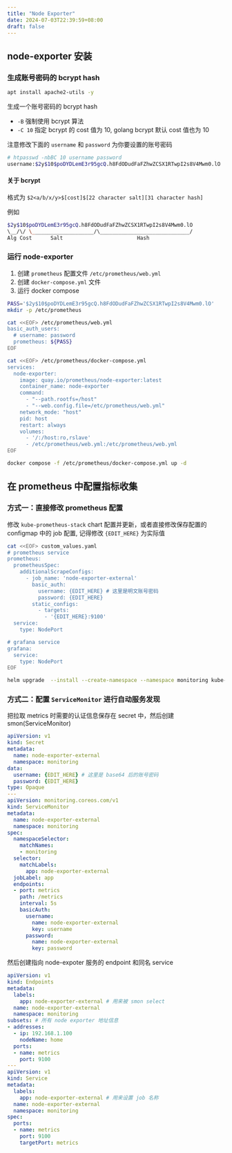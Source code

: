 ```yaml
---
title: "Node Exporter"
date: 2024-07-03T22:39:59+08:00
draft: false
---
```


## node-exporter 安装

### 生成账号密码的 bcrypt hash

```bash
apt install apache2-utils -y
```

生成一个账号密码的 bcrypt hash

- `-B` 强制使用 bcrypt 算法
- `-C 10` 指定 bcrypt 的 cost 值为 10, golang bcrypt 默认 cost 值也为 10

注意修改下面的 `username` 和 `password` 为你要设置的账号密码

```bash
# htpasswd -nbBC 10 username password
username:$2y$10$poDYDLemE3r95gcQ.h8FdODudFaFZhwZCSX1RTwpI2s8V4Mwm0.lO
```

#### 关于 bcrypt

格式为 `$2<a/b/x/y>$[cost]$[22 character salt][31 character hash]`

例如

```bash
$2y$10$poDYDLemE3r95gcQ.h8FdODudFaFZhwZCSX1RTwpI2s8V4Mwm0.lO
\__/\/ \____________________/\_____________________________/
Alg Cost      Salt                        Hash
```

### 运行 node-exporter

1. 创建 `prometheus` 配置文件 `/etc/prometheus/web.yml`
2. 创建 `docker-compose.yml` 文件
3. 运行 docker compose

```bash
PASS='$2y$10$poDYDLemE3r95gcQ.h8FdODudFaFZhwZCSX1RTwpI2s8V4Mwm0.lO'
mkdir -p /etc/prometheus

cat <<EOF> /etc/prometheus/web.yml
basic_auth_users:
  # username: password
  prometheus: ${PASS}
EOF

cat <<EOF> /etc/prometheus/docker-compose.yml
services:
  node-exporter:
    image: quay.io/prometheus/node-exporter:latest
    container_name: node-exporter
    command: 
      - "--path.rootfs=/host"
      - "--web.config.file=/etc/prometheus/web.yml"
    network_mode: "host"
    pid: host
    restart: always
    volumes:
      - '/:/host:ro,rslave'
      - /etc/prometheus/web.yml:/etc/prometheus/web.yml
EOF

docker compose -f /etc/prometheus/docker-compose.yml up -d
```

## 在 prometheus 中配置指标收集

### 方式一：直接修改 prometheus 配置

修改 `kube-prometheus-stack` chart 配置并更新，或者直接修改保存配置的 configmap 中的 job 配置, 记得修改 `{EDIT_HERE}` 为实际值

```bash
cat <<EOF> custom_values.yaml
# prometheus service
prometheus:
  prometheusSpec:
    additionalScrapeConfigs:
      - job_name: 'node-exporter-external'
        basic_auth:
          username: {EDIT_HERE} # 这里是明文账号密码
          password: {EDIT_HERE}
        static_configs:
          - targets:
            - '{EDIT_HERE}:9100'
  service:
    type: NodePort

# grafana service
grafana:
  service:
    type: NodePort
EOF

helm upgrade  --install --create-namespace --namespace monitoring kube-prometheus-stack -f custom-values.yaml prometheus-community/kube-prometheus-stack
```

### 方式二：配置 `ServiceMonitor` 进行自动服务发现

把拉取 metrics 时需要的认证信息保存在 secret 中，然后创建 smon(ServiceMonitor)

```yaml
apiVersion: v1
kind: Secret
metadata:
  name: node-exporter-external
  namespace: monitoring
data:
  username: {EDIT_HERE} # 这里是 base64 后的账号密码
  password: {EDIT_HERE}
type: Opaque
---
apiVersion: monitoring.coreos.com/v1
kind: ServiceMonitor
metadata:
  name: node-exporter-external
  namespace: monitoring
spec:
  namespaceSelector:
    matchNames:
    - monitoring
  selector:
    matchLabels:
      app: node-exporter-external
  jobLabel: app
  endpoints:
  - port: metrics
    path: /metrics
    interval: 5s
    basicAuth:
      username:
        name: node-exporter-external
        key: username
      password:
        name: node-exporter-external
        key: password
```

然后创建指向 node-expoter 服务的 endpoint 和同名 service

```yaml
apiVersion: v1
kind: Endpoints
metadata:
  labels:
    app: node-exporter-external # 用来被 smon select
  name: node-exporter-external
  namespace: monitoring
subsets: # 所有 node exporter 地址信息
- addresses:
  - ip: 192.168.1.100
    nodeName: home
  ports:
  - name: metrics
    port: 9100
---
apiVersion: v1
kind: Service
metadata:
  labels:
    app: node-exporter-external # 用来设置 job 名称
  name: node-exporter-external
  namespace: monitoring
spec:
  ports:
  - name: metrics
    port: 9100
    targetPort: metrics
```